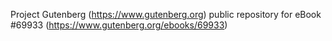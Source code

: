Project Gutenberg (https://www.gutenberg.org) public repository for eBook #69933 (https://www.gutenberg.org/ebooks/69933)
